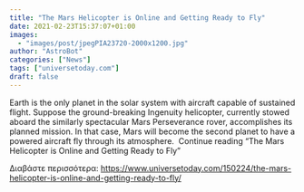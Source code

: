 ```yaml
---
title: "The Mars Helicopter is Online and Getting Ready to Fly"
date: 2021-02-23T15:37:07+01:00
images:
  - "images/post/jpegPIA23720-2000x1200.jpg"
author: "AstroBot"
categories: ["News"]
tags: ["universetoday.com"]
draft: false
---
```


Earth is the only planet in the solar system with aircraft capable of sustained flight. Suppose the ground-breaking Ingenuity helicopter, currently stowed aboard the similarly spectacular Mars Perseverance rover, accomplishes its planned mission. In that case, Mars will become the second planet to have a powered aircraft fly through its atmosphere.  Continue reading “The Mars Helicopter is Online and Getting Ready to Fly” 

Διαβάστε περισσότερα: https://www.universetoday.com/150224/the-mars-helicopter-is-online-and-getting-ready-to-fly/
